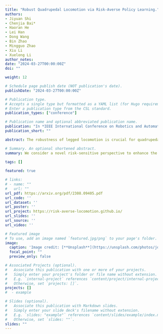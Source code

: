```yaml
---
title: "Robust Quadrupedal Locomotion via Risk-Averse Policy Learning."
authors:
- Jiyuan Shi
- Chenjia Bai*
- Haoran He
- Lei Han
- Dong Wang
- Bin Zhao
- Mingguo Zhao
- Xiu Li
- Xuelong Li
author_notes:
date: "2024-03-27T00:00:00Z"
doi: ""

weight: 12

# Schedule page publish date (NOT publication's date).
publishDate: "2024-03-27T00:00:00Z"

# Publication type.
# Accepts a single type but formatted as a YAML list (for Hugo requirements).
# Enter a publication type from the CSL standard.
publication_types: ["conference"]

# Publication name and optional abbreviated publication name.
publication: "In *IEEE International Conference on Robotics and Automation (**ICRA**)*, 2024"
publication_short: ""

abstract: The robustness of legged locomotion is crucial for quadrupedal robots in challenging terrains. Recently, Reinforcement Learning (RL) has shown promising results in legged locomotion and various methods try to integrate privileged distillation, scene modeling, and external sensors to improve the generalization and robustness of locomotion policies. However, these methods are hard to handle uncertain scenarios such as abrupt terrain changes or unexpected external forces. In this paper, we consider a novel risk-sensitive perspective to enhance the robustness of legged locomotion. Specifically, we employ a distributional value function learned by quantile regression to model the aleatoric uncertainty of environments, and perform risk-averse policy learning by optimizing the worst-case scenarios via a risk distortion measure. Extensive experiments in both simulation environments and a real Aliengo robot demonstrate that our method is efficient in handling various external disturbances, and the resulting policy exhibits improved robustness in harsh and uncertain situations in legged locomotion.

# Summary. An optional shortened abstract.
summary: We consider a novel risk-sensitive perspective to enhance the robustness of legged locomotion.

tags: []
  
featured: true

# links:
# - name: ""
#   url: ""
url_pdf: https://arxiv.org/pdf/2308.09405.pdf
url_code: ''
url_dataset: ''
url_poster: ''
url_project: https://risk-averse-locomotion.github.io/
url_slides: ''
url_source: ''
url_video: ''

# Featured image
# To use, add an image named `featured.jpg/png` to your page's folder. 
image:
  caption: 'Image credit: [**Unsplash**](https://unsplash.com/photos/jdD8gXaTZsc)'
  focal_point: ""
  preview_only: false

# Associated Projects (optional).
#   Associate this publication with one or more of your projects.
#   Simply enter your project's folder or file name without extension.
#   E.g. `internal-project` references `content/project/internal-project/index.md`.
#   Otherwise, set `projects: []`.
projects: []
#  - example

# Slides (optional).
#   Associate this publication with Markdown slides.
#   Simply enter your slide deck's filename without extension.
#   E.g. `slides: "example"` references `content/slides/example/index.md`.
#   Otherwise, set `slides: ""`.
slides: ""
---
```

